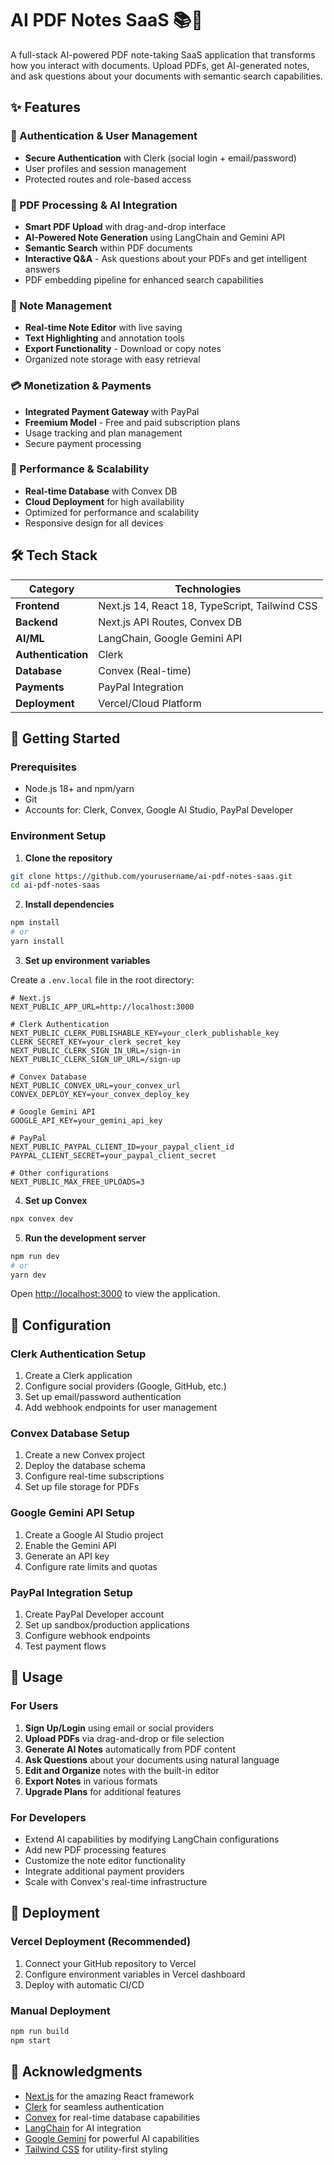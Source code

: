 # AI PDF Notes SaaS 📚🤖

A full-stack AI-powered PDF note-taking SaaS application that transforms how you interact with documents. Upload PDFs, get AI-generated notes, and ask questions about your documents with semantic search capabilities.



## ✨ Features

### 🔐 Authentication & User Management
- **Secure Authentication** with Clerk (social login + email/password)
- User profiles and session management
- Protected routes and role-based access

### 📄 PDF Processing & AI Integration
- **Smart PDF Upload** with drag-and-drop interface
- **AI-Powered Note Generation** using LangChain and Gemini API
- **Semantic Search** within PDF documents
- **Interactive Q&A** - Ask questions about your PDFs and get intelligent answers
- PDF embedding pipeline for enhanced search capabilities

### 📝 Note Management
- **Real-time Note Editor** with live saving
- **Text Highlighting** and annotation tools
- **Export Functionality** - Download or copy notes
- Organized note storage with easy retrieval

### 💳 Monetization & Payments
- **Integrated Payment Gateway** with PayPal
- **Freemium Model** - Free and paid subscription plans
- Usage tracking and plan management
- Secure payment processing

### 🚀 Performance & Scalability
- **Real-time Database** with Convex DB
- **Cloud Deployment** for high availability
- Optimized for performance and scalability
- Responsive design for all devices

## 🛠️ Tech Stack

| Category | Technologies |
|----------|-------------|
| **Frontend** | Next.js 14, React 18, TypeScript, Tailwind CSS |
| **Backend** | Next.js API Routes, Convex DB |
| **AI/ML** | LangChain, Google Gemini API |
| **Authentication** | Clerk |
| **Database** | Convex (Real-time) |
| **Payments** | PayPal Integration |
| **Deployment** | Vercel/Cloud Platform |

## 🚀 Getting Started

### Prerequisites

- Node.js 18+ and npm/yarn
- Git
- Accounts for: Clerk, Convex, Google AI Studio, PayPal Developer

### Environment Setup

1. **Clone the repository**
```bash
git clone https://github.com/yourusername/ai-pdf-notes-saas.git
cd ai-pdf-notes-saas
```

2. **Install dependencies**
```bash
npm install
# or
yarn install
```

3. **Set up environment variables**

Create a `.env.local` file in the root directory:

```env
# Next.js
NEXT_PUBLIC_APP_URL=http://localhost:3000

# Clerk Authentication
NEXT_PUBLIC_CLERK_PUBLISHABLE_KEY=your_clerk_publishable_key
CLERK_SECRET_KEY=your_clerk_secret_key
NEXT_PUBLIC_CLERK_SIGN_IN_URL=/sign-in
NEXT_PUBLIC_CLERK_SIGN_UP_URL=/sign-up

# Convex Database
NEXT_PUBLIC_CONVEX_URL=your_convex_url
CONVEX_DEPLOY_KEY=your_convex_deploy_key

# Google Gemini API
GOOGLE_API_KEY=your_gemini_api_key

# PayPal
NEXT_PUBLIC_PAYPAL_CLIENT_ID=your_paypal_client_id
PAYPAL_CLIENT_SECRET=your_paypal_client_secret

# Other configurations
NEXT_PUBLIC_MAX_FREE_UPLOADS=3
```

4. **Set up Convex**
```bash
npx convex dev
```

5. **Run the development server**
```bash
npm run dev
# or
yarn dev
```

Open [http://localhost:3000](http://localhost:3000) to view the application.


## 🔧 Configuration

### Clerk Authentication Setup
1. Create a Clerk application
2. Configure social providers (Google, GitHub, etc.)
3. Set up email/password authentication
4. Add webhook endpoints for user management

### Convex Database Setup
1. Create a new Convex project
2. Deploy the database schema
3. Configure real-time subscriptions
4. Set up file storage for PDFs

### Google Gemini API Setup
1. Create a Google AI Studio project
2. Enable the Gemini API
3. Generate an API key
4. Configure rate limits and quotas

### PayPal Integration Setup
1. Create PayPal Developer account
2. Set up sandbox/production applications
3. Configure webhook endpoints
4. Test payment flows

## 🎯 Usage

### For Users
1. **Sign Up/Login** using email or social providers
2. **Upload PDFs** via drag-and-drop or file selection
3. **Generate AI Notes** automatically from PDF content
4. **Ask Questions** about your documents using natural language
5. **Edit and Organize** notes with the built-in editor
6. **Export Notes** in various formats
7. **Upgrade Plans** for additional features

### For Developers
- Extend AI capabilities by modifying LangChain configurations
- Add new PDF processing features
- Customize the note editor functionality
- Integrate additional payment providers
- Scale with Convex's real-time infrastructure

## 🚀 Deployment

### Vercel Deployment (Recommended)
1. Connect your GitHub repository to Vercel
2. Configure environment variables in Vercel dashboard
3. Deploy with automatic CI/CD

### Manual Deployment
```bash
npm run build
npm start
```





## 🙏 Acknowledgments

- [Next.js](https://nextjs.org/) for the amazing React framework
- [Clerk](https://clerk.com/) for seamless authentication
- [Convex](https://convex.dev/) for real-time database capabilities
- [LangChain](https://langchain.com/) for AI integration
- [Google Gemini](https://ai.google.dev/) for powerful AI capabilities
- [Tailwind CSS](https://tailwindcss.com/) for utility-first styling


